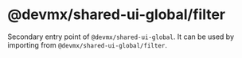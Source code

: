 # @devmx/shared-ui-global/filter

Secondary entry point of `@devmx/shared-ui-global`. It can be used by importing from `@devmx/shared-ui-global/filter`.
